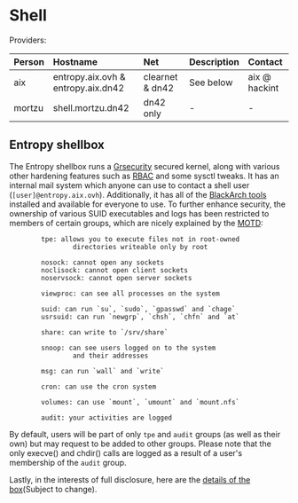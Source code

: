 # Shell

Providers:

| Person        | Hostname                             | Net              | Description | Contact       |
|:------------- |:------------------------------------ |:---------------- |:----------- |:------------- |
| aix           | entropy.aix.ovh & entropy.aix.dn42   | clearnet & dn42  | See below   | aix @ hackint |
| mortzu        | shell.mortzu.dn42                    | dn42 only        | -           | -             |

## Entropy shellbox
The Entropy shellbox runs a [Grsecurity](https://grsecurity.net/) secured kernel, along with various other hardening features such as [RBAC](https://en.wikipedia.org/wiki/Role-based_access_control) and some sysctl tweaks. It has an internal mail system which anyone can use to contact a shell user (`[user]@entropy.aix.ovh`). Additionally, it has all of the [BlackArch tools](http://www.blackarch.org/tools.html) installed and available for everyone to use.
To further enhance security, the ownership of various SUID executables and logs has been restricted to members of certain groups, which are nicely explained by the [MOTD](https://entropy.aix.ovh/shell/motd):
```
        tpe: allows you to execute files not in root-owned
                directories writeable only by root

        nosock: cannot open any sockets
        noclisock: cannot open client sockets
        noservsock: cannot open server sockets

        viewproc: can see all processes on the system

        suid: can run `su`, `sudo`, `gpasswd` and `chage`
        usrsuid: can run `newgrp`, `chsh`, `chfn` and `at`

        share: can write to `/srv/share`

        snoop: can see users logged on to the system
                and their addresses

        msg: can run `wall` and `write`

        cron: can use the cron system

        volumes: can use `mount`, `umount` and `mount.nfs`

        audit: your activities are logged
```

By default, users will be part of only `tpe` and `audit` groups (as well as their own) but may request to be added to other groups. Please note that the only execve() and chdir() calls are logged as a result of a user's membership of the `audit` group.

Lastly, in the interests of full disclosure, here are the [details of the box](http://pastie.org/pastes/10889893/text)(Subject to change).
